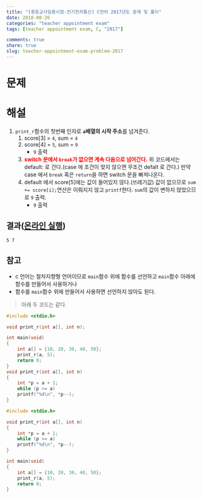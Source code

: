```yaml
---
title: "[중등교사임용시험-전기전자통신] C언어 2017년도 문제 및 풀이"
date: 2018-08-26
categories: "teacher appointment exam"
tags: [teacher appointment exam, C, "2017"]

comments: true
share: true
slug: teacher-appointment-exam-problem-2017
---
```


# 문제

<script src="https://gist.github.com/qvil/b8cb622ef11343ee639bc78d4c7f492c.js"></script>

# 해설

1. `print_r`함수의 첫번째 인자로 **`a`배열의 시작 주소**를 넘겨준다.
   1. score[3] = `4`, sum = `4`
   1. score[4] = `5`, sum = `9`
      - `9` 출력
   1. <span style="color: red;font-weight: bold">switch 문에서 `break`가 없으면 계속 다음으로 넘어간다.</span> 위 코드에서는 default: 로 간다.(case 에 조건이 맞지 않으면 무조건 defalt 로 간다.) 만약 case 에서 `break` 혹은 `return`을 하면 switch 문을 빠져나온다.
   1. default 에서 score[5]에는 값이 들어있지 않다.(쓰레기값) 값이 없으므로 `sum += score[i];`연산은 이뤄지지 않고 `printf`한다. `sum`의 값이 변하지 않았으므로 `9` 출력.
      - `9` 출력

## 결과([온라인 실행](https://www.tutorialspoint.com/compile_c_online.php))

```
5 7
```

## 참고

- c 언어는 절차지향형 언어이므로 `main`함수 위에 함수를 선언하고 `main`함수 아래에 함수를 만들어서 사용하거나
- 함수를 `main`함수 위에 만들어서 사용하면 선언하지 않아도 된다.

> 아래 두 코드는 같다.

```c
#include <stdio.h>

void print_r(int a[], int n);

int main(void)
{
    int a[] = {10, 20, 30, 40, 50};
    print_r(a, 5);
    return 0;
}
void print_r(int a[], int n)
{
    int *p = a + 1;
    while (p >= a)
    printf("%d\n", *p--);
}
```

```c
#include <stdio.h>

void print_r(int a[], int n)
{
    int *p = a + 1;
    while (p >= a)
    printf("%d\n", *p--);
}

int main(void)
{
    int a[] = {10, 20, 30, 40, 50};
    print_r(a, 5);
    return 0;
}
```
